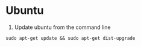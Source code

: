 # Ubuntu

1. Update ubuntu from the command line

```
sudo apt-get update && sudo apt-get dist-upgrade
```
